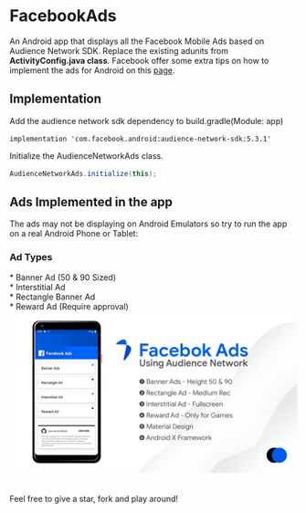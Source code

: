 # FacebookAds
An Android app that displays all the Facebook Mobile Ads based on Audience Network SDK. Replace the existing adunits from <b>ActivityConfig.java class</b>. Facebook offer some extra tips on how to implement the ads for Android on this [page](https://developers.facebook.com/docs/audience-network/sdk-integration-tips-on-android/).

## Implementation
Add the audience network sdk dependency to build.gradle(Module: app)
```
implementation 'com.facebook.android:audience-network-sdk:5.3.1'
```


Initialize the AudienceNetworkAds class.
```groovy
AudienceNetworkAds.initialize(this);
```
        

## Ads Implemented in the app
The ads may not be displaying on Android Emulators so try to run the app on a real Android Phone or Tablet:
<h3>Ad Types</h3>
* Banner Ad (50 & 90 Sized)<br>
* Interstitial Ad<br>
* Rectangle Banner Ad<br>
* Reward Ad (Require approval)<br>
<img src="/screenshots/sabith_pkc_mnr_github_fb_ads_repo_intro.png">

<br>
<br>
<br>
Feel free to give a star, fork and play around!
